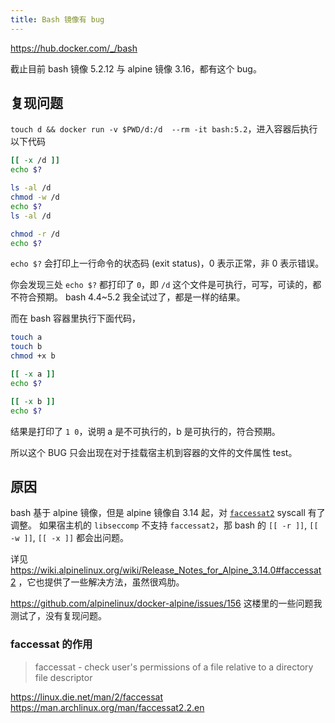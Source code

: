 ```yaml
---
title: Bash 镜像有 bug
---
```



https://hub.docker.com/_/bash

截止目前 bash 镜像 5.2.12 与 alpine 镜像 3.16，都有这个 bug。

## 复现问题

`touch d && docker run -v $PWD/d:/d  --rm -it bash:5.2`，进入容器后执行以下代码

```sh
[[ -x /d ]]
echo $?

ls -al /d
chmod -w /d
echo $?
ls -al /d

chmod -r /d
echo $?
```

`echo $?` 会打印上一行命令的状态码 (exit status)，0 表示正常，非 0 表示错误。

你会发现三处 `echo $?` 都打印了 `0`，即 `/d` 这个文件是可执行，可写，可读的，都不符合预期。
bash 4.4~5.2 我全试过了，都是一样的结果。

而在 bash 容器里执行下面代码，

```sh
touch a
touch b
chmod +x b

[[ -x a ]]
echo $?

[[ -x b ]]
echo $?
```

结果是打印了 `1 0`，说明 a 是不可执行的，b 是可执行的，符合预期。

所以这个 BUG 只会出现在对于挂载宿主机到容器的文件的文件属性 test。

## 原因

bash 基于 alpine 镜像，但是 alpine 镜像自 3.14 起，对 [`faccessat2`](https://linux.die.net/man/2/faccessat) syscall 有了调整。
如果宿主机的 `libseccomp` 不支持 `faccessat2`，那 bash 的 `[[ -r ]]`, `[[ -w ]]`, `[[ -x ]]` 都会出问题。

详见 https://wiki.alpinelinux.org/wiki/Release_Notes_for_Alpine_3.14.0#faccessat2 ，它也提供了一些解决方法，虽然很鸡肋。

https://github.com/alpinelinux/docker-alpine/issues/156 这楼里的一些问题我测试了，没有复现问题。

### faccessat 的作用

> faccessat - check user's permissions of a file relative to a directory file descriptor

https://linux.die.net/man/2/faccessat
https://man.archlinux.org/man/faccessat2.2.en
